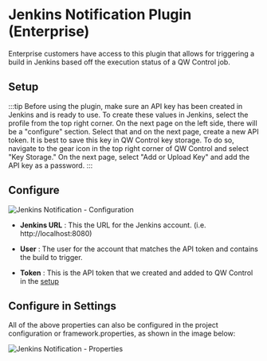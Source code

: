 # Jenkins Notification Plugin (Enterprise)

Enterprise customers have access to this plugin that allows for triggering a build in Jenkins based off the execution status of a QW Control job.

## Setup

:::tip
Before using the plugin, make sure an API key has been created in Jenkins and is ready to use. To create these values in Jenkins, select the profile from the top right corner. On the next page on the left side, there will be a "configure" section. Select that and on the next page, create a new API token. It is best to save this key in QW Control key storage. To do so, navigate to the gear icon in the top right corner of QW Control and select "Key Storage." On the next page, select "Add or Upload Key" and add the API key as a password.
:::

## Configure

![Jenkins Notification - Configuration](/assets/img/jenkins-notification.png)

- **Jenkins URL**
: This the URL for the Jenkins account. (i.e. http://localhost:8080)

- **User**
: The user for the account that matches the API token and contains the build to trigger. 

- **Token**
: This is the API token that we created and added to QW Control in the [setup](/en/#Setup)

## Configure in Settings

All of the above properties can also be configured in the project configuration or framework.properties, as shown in the image below:

![Jenkins Notification - Properties](/assets/img/jenkins-config.png)



